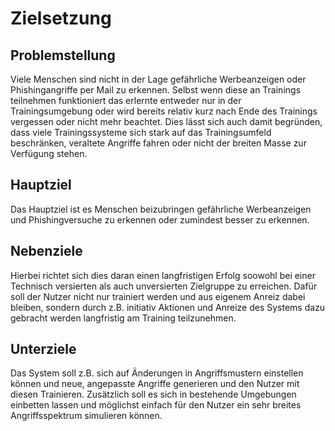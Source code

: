 # Zielsetzung

## Problemstellung

Viele Menschen sind nicht in der Lage gefährliche Werbeanzeigen oder Phishingangriffe per Mail zu erkennen. Selbst wenn diese an Trainings teilnehmen funktioniert das erlernte entweder nur in der Trainingsumgebung oder wird bereits relativ kurz nach Ende des Trainings vergessen oder nicht mehr beachtet.
Dies lässt sich auch damit begründen, dass viele Trainingssysteme sich stark auf das Trainingsumfeld beschränken, veraltete Angriffe fahren oder nicht der breiten Masse zur Verfügung stehen. 

## Hauptziel

Das Hauptziel ist es Menschen beizubringen gefährliche Werbeanzeigen und Phishingversuche zu erkennen oder zumindest besser zu erkennen. 

## Nebenziele

Hierbei richtet sich dies daran einen langfristigen Erfolg soowohl bei einer Technisch versierten als auch unversierten Zielgruppe zu erreichen. Dafür soll der Nutzer nicht nur trainiert werden und aus eigenem Anreiz dabei bleiben, sondern durch z.B. initiativ Aktionen und Anreize des Systems dazu gebracht werden langfristig am Training teilzunehmen.

## Unterziele
Das System soll z.B. sich auf Änderungen in Angriffsmustern einstellen können und neue, angepasste Angriffe generieren und den Nutzer mit diesen Trainieren.
Zusätzlich soll es sich in bestehende Umgebungen einbetten lassen und möglichst einfach für den Nutzer ein sehr breites Angriffsspektrum simulieren können.